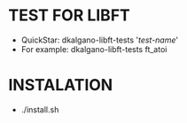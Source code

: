# TEST FOR LIBFT
- QuickStar:  dkalgano-libft-tests '*test-name*'
- For example:  dkalgano-libft-tests ft_atoi
# INSTALATION
- ./install.sh

<im src="https://github.com/user-attachments/assets/925fde80-52ed-4b11-b217-6e3c4f60faaf" alt="Just Makima" style="width: 100%;" />
